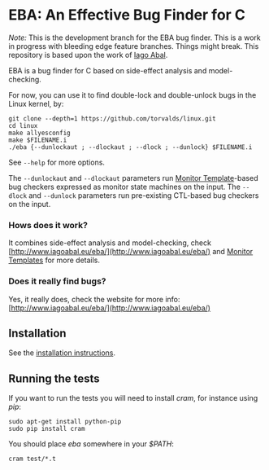# EBA: An Effective Bug Finder for C

*Note:* This is the development branch for the EBA bug finder. This is a work in progress with bleeding edge feature branches. Things might break. This repository is based upon the work of [Iago Abal](https://github.com/IagoAbal/eba).

EBA is a bug finder for C based on side-effect analysis and model-checking.

For now, you can use it to find double-lock and double-unlock bugs in the Linux kernel, by:

    git clone --depth=1 https://github.com/torvalds/linux.git
    cd linux
    make allyesconfig
    make $FILENAME.i
    ./eba {--dunlockaut ; --dlockaut ; --dlock ; --dunlock} $FILENAME.i

See `--help` for more options. 

The `--dunlockaut` and `--dlockaut` parameters run [Monitor Template](https://github.com/andersfischernielsen/Finding-Resource-Manipulation-Bugs-with-Monitor-Automata-on-the-Example-of-the-Linux-Kernel)-based bug checkers expressed as monitor state machines on the input. The `--dlock` and `--dunlock` parameters run pre-existing CTL-based bug checkers on the input. 

### Hows does it work?

It combines side-effect analysis and model-checking, check [http://www.iagoabal.eu/eba/](http://www.iagoabal.eu/eba/) and [Monitor Templates](https://github.com/andersfischernielsen/Finding-Resource-Manipulation-Bugs-with-Monitor-Automata-on-the-Example-of-the-Linux-Kernel) for more details. 

### Does it really find bugs?

Yes, it really does, check the website for more info: [http://www.iagoabal.eu/eba/](http://www.iagoabal.eu/eba/)

## Installation

See the [installation instructions](INSTALL.md).

## Running the tests

If you want to run the tests you will need to install _cram_, for instance using _pip_:

    sudo apt-get install python-pip
    sudo pip install cram

You should place _eba_ somewhere in your _$PATH_:

    cram test/*.t
